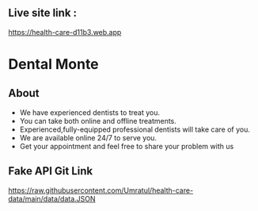  ## Live site link :
https://health-care-d11b3.web.app

# Dental Monte

## About
 - We have experienced dentists to treat you.
 - You can take both online and offline treatments.
 - Experienced,fully-equipped professional dentists will take care of you.
 - We are available online 24/7 to serve you.
 - Get your appointment and feel free to share your problem with us


## Fake API Git Link
https://raw.githubusercontent.com/Umratul/health-care-data/main/data/data.JSON